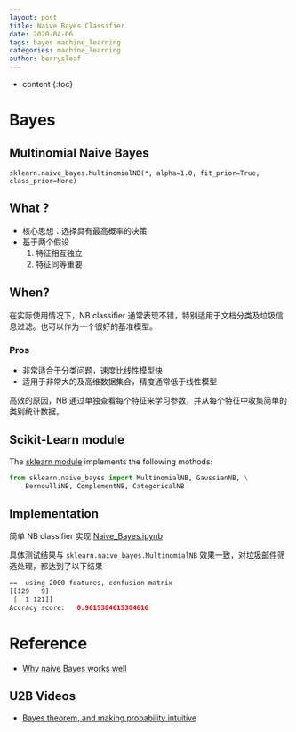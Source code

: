 ```yaml
---
layout: post
title: Naive Bayes Classifier
date: 2020-04-06
tags: bayes machine_learning
categories: machine_learning
author: berrysleaf
---
```

* content
{:toc}


# Bayes
## Multinomial Naive Bayes 



`sklearn.naive_bayes.MultinomialNB(*, alpha=1.0, fit_prior=True, class_prior=None)`

## What ?

* 核心思想：选择具有最高概率的决策
* 基于两个假设
    1. 特征相互独立
    2. 特征同等重要 

## When? 
在实际使用情况下，NB classifier 通常表现不错，特别适用于文档分类及垃圾信息过滤。也可以作为一个很好的基准模型。 

### Pros
* 非常适合于分类问题，速度比线性模型快
* 适用于非常大的及高维数据集合，精度通常低于线性模型

高效的原因，NB 通过单独查看每个特征来学习参数，并从每个特征中收集简单的类别统计数据。

## Scikit-Learn module
The [sklearn module](https://scikit-learn.org/stable/modules/naive_bayes.html#naive-bayes) implements the following mothods:

```python
from sklearn.naive_bayes import MultinomialNB, GaussianNB, \
    BernoulliNB, ComplementNB, CategoricalNB
```

## Implementation
简单 NB classifier 实现 [Naive_Bayes.ipynb](https://github.com/berrysleaf/berrysleaf.github.io/blob/master/ipynb/NaiveBayes.ipynb)

具体测试结果与 `sklearn.naive_bayes.MultinomialNB` 效果一致，对[垃圾邮件](https://www.dropbox.com/s/yjiplngoa430rid)筛选处理，都达到了以下结果

```bash
==  using 2000 features, confusion matrix
[[129   9]
 [  1 121]]
Accracy score:   0.9615384615384616
```

# Reference 
* [Why naive Bayes works well](https://www.cs.unb.ca/~hzhang/publications/FLAIRS04ZhangH.pdf)

## U2B Videos

* [Bayes theorem, and making probability intuitive](https://www.youtube.com/watch?v=HZGCoVF3YvM)
